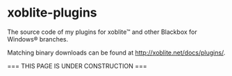 # xoblite-plugins
The source code of my plugins for xoblite™ and other Blackbox for Windows® branches.

Matching binary downloads can be found at http://xoblite.net/docs/plugins/.

=== THIS PAGE IS UNDER CONSTRUCTION ===
